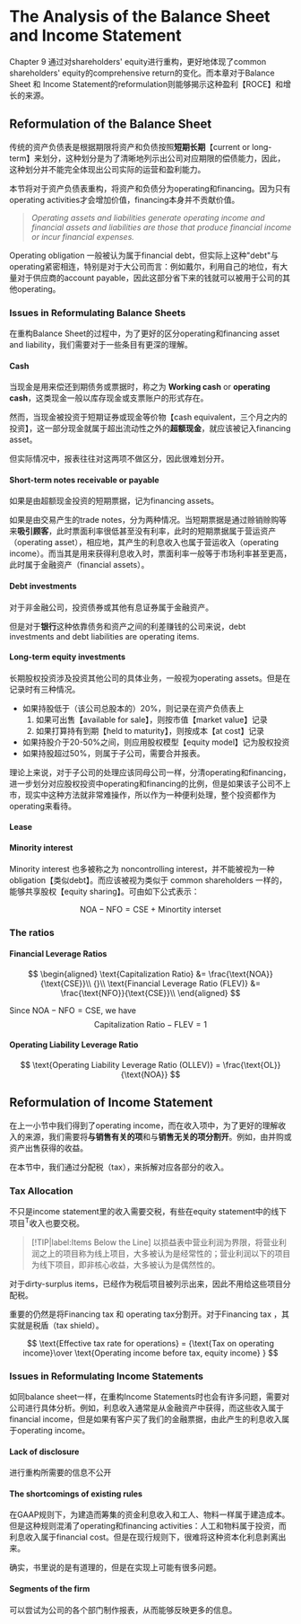 # The Analysis of the Balance Sheet and Income Statement

Chapter 9 通过对shareholders' equity进行重构，更好地体现了common shareholders' equity的comprehensive return的变化。而本章对于Balance Sheet 和 Income Statement的reformulation则能够揭示这种盈利【ROCE】和增长的来源。

## Reformulation of the Balance Sheet

传统的资产负债表是根据期限将资产和负债按照**短期长期**【current or long-term】来划分，这种划分是为了清晰地列示出公司对应期限的偿债能力，因此，这种划分并不能完全体现出公司实际的运营和盈利能力。

本节将对于资产负债表重构，将资产和负债分为operating和financing。因为只有operating activities才会增加价值，financing本身并不贡献价值。

> *Operating assets and liabilities generate operating income and financial assets and liabilities are those that produce financial income or incur financial expenses.* 

Operating obligation 一般被认为属于financial debt，但实际上这种"debt"与operating紧密相连，特别是对于大公司而言：例如戴尔，利用自己的地位，有大量对于供应商的account payable，因此这部分省下来的钱就可以被用于公司的其他operating。

### Issues in Reformulating Balance Sheets

在重构Balance Sheet的过程中，为了更好的区分operating和financing asset and liability，我们需要对于一些条目有更深的理解。

#### Cash <!-- {docsify-ignore} -->
当现金是用来偿还到期债务或票据时，称之为 **Working cash** or **operating cash**，这类现金一般以库存现金或支票账户的形式存在。

然而，当现金被投资于短期证券或现金等价物【cash equivalent，三个月之内的投资】，这一部分现金就属于超出流动性之外的**超额现金**，就应该被记入financing asset。

但实际情况中，报表往往对这两项不做区分，因此很难划分开。


#### Short-term notes receivable or payable <!-- {docsify-ignore} -->

如果是由超额现金投资的短期票据，记为financing assets。

如果是由交易产生的trade notes，分为两种情况。当短期票据是通过赊销赊购等来**吸引顾客**，此时票面利率很低甚至没有利率，此时的短期票据属于营运资产（operating asset），相应地，其产生的利息收入也属于营运收入（operating income）。而当其是用来获得利息收入时，票面利率一般等于市场利率甚至更高，此时属于金融资产（financial assets）。

#### Debt investments <!-- {docsify-ignore} -->

对于非金融公司，投资债券或其他有息证券属于金融资产。

但是对于**银行**这种依靠债务和资产之间的利差赚钱的公司来说，debt investments and debt liabilities are operating items. 

#### Long-term equity investments <!-- {docsify-ignore} -->
长期股权投资涉及投资其他公司的具体业务，一般视为operating assets。但是在记录时有三种情况。

- 如果持股低于（该公司总股本的）20%，则记录在资产负债表上
  1. 如果可出售【available for sale】，则按市值【market value】记录
  2. 如果打算持有到期【held to maturity】，则按成本【at cost】记录
- 如果持股介于20-50%之间，则应用股权模型【equity model】记为股权投资
- 如果持股超过50%，则属于子公司，需要合并报表。

理论上来说，对于子公司的处理应该同母公司一样，分清operating和financing，进一步划分对应股权投资中operating和financing的比例，但是如果该子公司不上市，现实中这种方法就非常难操作，所以作为一种便利处理，整个投资都作为operating来看待。



#### Lease <!-- {docsify-ignore} -->







#### Minority interest <!-- {docsify-ignore} -->
Minority interest 也多被称之为 noncontrolling interest，并不能被视为一种obligation【类似debt】。而应该被视为类似于 common shareholders 一样的，能够共享股权【equity sharing】。可由如下公式表示：

$$
\text{NOA}-\text{NFO}=\text{CSE + Minortity interset}
$$


### The ratios

#### Financial Leverage Ratios  <!-- {docsify-ignore} -->
$$
\begin{aligned}
 \text{Capitalization Ratio} &= \frac{\text{NOA}}{\text{CSE}}\\
 {}\\
 \text{Financial Leverage Ratio (FLEV)} &= \frac{\text{NFO}}{\text{CSE}}\\
\end{aligned}
$$

Since $\text{NOA}-\text{NFO}=\text{CSE}$, we have 
$$
\text{Capitalization Ratio} - \text{FLEV} = 1
$$

#### Operating Liability Leverage Ratio <!-- {docsify-ignore} -->
$$
\text{Operating Liability Leverage Ratio (OLLEV)} = \frac{\text{OL}}{\text{NOA}}
$$


## Reformulation of Income Statement

在上一小节中我们得到了operating income，而在收入项中，为了更好的理解收入的来源，我们需要将**与销售有关的项**和与**销售无关的项分割开**。例如，由并购或资产出售获得的收益。

在本节中，我们通过分配税（tax），来拆解对应各部分的收入。

### Tax Allocation

不只是income statement里的收入需要交税，有些在equity statement中的线下项目<sup>T</sup>收入也要交税。

> [!TIP|label:Items Below the Line]
> 以损益表中营业利润为界限，将营业利润之上的项目称为线上项目，大多被认为是经常性的；营业利润以下的项目为线下项目，即非核心收益，大多被认为是偶然性的。

对于dirty-surplus items，已经作为税后项目被列示出来，因此不用给这些项目分配税。

重要的仍然是将Financing tax 和 operating tax分割开。对于Financing tax ，其实就是税盾（tax shield）。

$$
\text{Effective tax rate for operations} = {\text{Tax on operating income}\over \text{Operating income before tax, equity income} }
$$

### Issues in Reformulating Income Statements

如同balance sheet一样，在重构Income Statements时也会有许多问题，需要对公司进行具体分析。例如，利息收入通常是从金融资产中获得，而这些收入属于financial income，但是如果有客户买了我们的金融票据，由此产生的利息收入属于operating income。


#### Lack of disclosure <!-- {docsify-ignore} -->

进行重构所需要的信息不公开

#### The shortcomings of existing rules <!-- {docsify-ignore} -->

在GAAP规则下，为建造而筹集的资金利息收入和工人、物料一样属于建造成本。但是这种规则混淆了operating和financing activities：人工和物料属于投资，而利息收入属于financial cost。但是在现行规则下，很难将这种资本化利息剥离出来。

确实，书里说的是有道理的，但是在实现上可能有很多问题。

#### Segments of the firm <!-- {docsify-ignore} -->

可以尝试为公司的各个部门制作报表，从而能够反映更多的信息。


